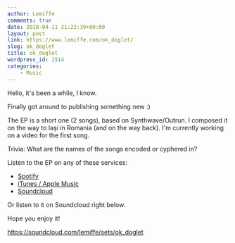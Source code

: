 ```yaml
---
author: Lemiffe
comments: true
date: 2018-04-11 21:22:39+00:00
layout: post
link: https://www.lemiffe.com/ok_doglet/
slug: ok_doglet
title: ok_doglet
wordpress_id: 1514
categories:
    - Music
---
```


Hello, it's been a while, I know.

Finally got around to publishing something new :)

The EP is a short one (2 songs), based on Synthwave/Outrun. I composed it on the way to Iași in Romania (and on the way back). I'm currently working on a video for the first song.

Trivia: What are the names of the songs encoded or cyphered in?

Listen to the EP on any of these services:

-   [Spotify](https://open.spotify.com/album/12ka44YSpRIFJO7YbygG3g)
-   [iTunes / Apple Music](https://itunes.apple.com/us/album/ok-doglet-single/1369561876?uo=4&app=itunes)
-   [Soundcloud](https://soundcloud.com/lemiffe/sets/ok_doglet)

Or listen to it on Soundcloud right below.

Hope you enjoy it!

https://soundcloud.com/lemiffe/sets/ok_doglet
